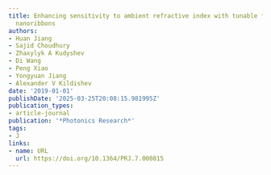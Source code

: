 ```yaml
---
title: Enhancing sensitivity to ambient refractive index with tunable few-layer graphene/hBN
  nanoribbons
authors:
- Huan Jiang
- Sajid Choudhury
- Zhaxylyk A Kudyshev
- Di Wang
- Peng Xiao
- Yongyuan Jiang
- Alexander V Kildishev
date: '2019-01-01'
publishDate: '2025-03-25T20:08:15.981995Z'
publication_types:
- article-journal
publication: '*Photonics Research*'
tags:
- J
links:
- name: URL
  url: https://doi.org/10.1364/PRJ.7.000815
---
```

